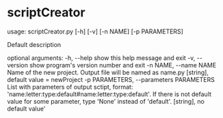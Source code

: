 # scriptCreator

usage: scriptCreator.py [-h] [-v] [-n NAME] [-p PARAMETERS]

Default description

optional arguments:
  -h, --help            show this help message and exit
  -v, --version         show program's version number and exit
  -n NAME, --name NAME  Name of the new project. Output file will be named as
                        name.py [string], default value = newProject
  -p PARAMETERS, --parameters PARAMETERS
                        List with parameters of output sctipt, format:
                        'name:letter:type:default#name:letter:type:default'.
                        If there is not default value for some parameter, type
                        'None' instead of 'default'. [string], no default
                        value'
